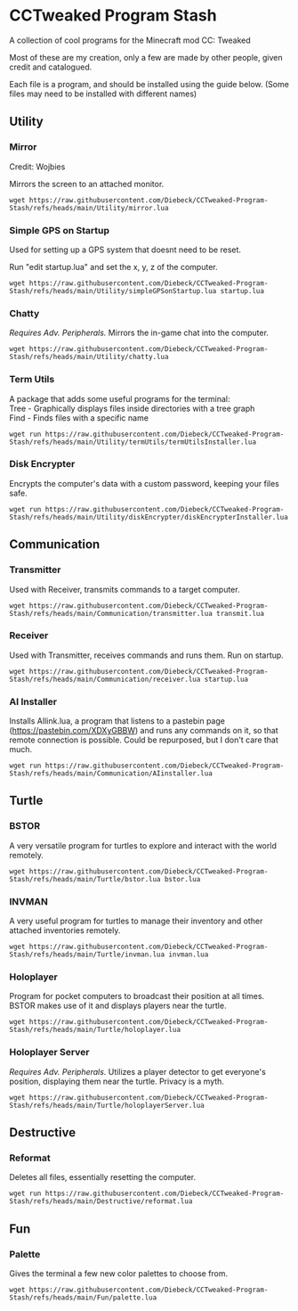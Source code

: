 # CCTweaked Program Stash
A collection of cool programs for the Minecraft mod CC: Tweaked

Most of these are my creation, only a few are made by other people, given credit and catalogued.

Each file is a program, and should be installed using the guide below. (Some files may need to be installed with different names)

## Utility

### Mirror
Credit: Wojbies

Mirrors the screen to an attached monitor.
```
wget https://raw.githubusercontent.com/Diebeck/CCTweaked-Program-Stash/refs/heads/main/Utility/mirror.lua
```

### Simple GPS on Startup
Used for setting up a GPS system that doesnt need to be reset.

Run "edit startup.lua" and set the x, y, z of the computer.
```
wget https://raw.githubusercontent.com/Diebeck/CCTweaked-Program-Stash/refs/heads/main/Utility/simpleGPSonStartup.lua startup.lua
```

### Chatty
*Requires Adv. Peripherals.* Mirrors the in-game chat into the computer.
```
wget https://raw.githubusercontent.com/Diebeck/CCTweaked-Program-Stash/refs/heads/main/Utility/chatty.lua
```

### Term Utils
A package that adds some useful programs for the terminal:  
Tree - Graphically displays files inside directories with a tree graph  
Find - Finds files with a specific name  
```
wget run https://raw.githubusercontent.com/Diebeck/CCTweaked-Program-Stash/refs/heads/main/Utility/termUtils/termUtilsInstaller.lua
```

### Disk Encrypter
Encrypts the computer's data with a custom password, keeping your files safe.
```
wget run https://raw.githubusercontent.com/Diebeck/CCTweaked-Program-Stash/refs/heads/main/Utility/diskEncrypter/diskEncrypterInstaller.lua
```

## Communication

### Transmitter
Used with Receiver, transmits commands to a target computer.
```
wget https://raw.githubusercontent.com/Diebeck/CCTweaked-Program-Stash/refs/heads/main/Communication/transmitter.lua transmit.lua
```

### Receiver
Used with Transmitter, receives commands and runs them. Run on startup.
```
wget https://raw.githubusercontent.com/Diebeck/CCTweaked-Program-Stash/refs/heads/main/Communication/receiver.lua startup.lua
```

### AI Installer
Installs AIlink.lua, a program that listens to a pastebin page (https://pastebin.com/XDXyGBBW) and runs any commands on it, so that remote connection is possible. Could be repurposed, but I don't care that much.
```
wget run https://raw.githubusercontent.com/Diebeck/CCTweaked-Program-Stash/refs/heads/main/Communication/AIinstaller.lua
```

## Turtle

### BSTOR
A very versatile program for turtles to explore and interact with the world remotely.
```
wget https://raw.githubusercontent.com/Diebeck/CCTweaked-Program-Stash/refs/heads/main/Turtle/bstor.lua bstor.lua
```

### INVMAN
A very useful program for turtles to manage their inventory and other attached inventories remotely.
```
wget https://raw.githubusercontent.com/Diebeck/CCTweaked-Program-Stash/refs/heads/main/Turtle/invman.lua invman.lua
```

### Holoplayer
Program for pocket computers to broadcast their position at all times. BSTOR makes use of it and displays players near the turtle.
```
wget https://raw.githubusercontent.com/Diebeck/CCTweaked-Program-Stash/refs/heads/main/Turtle/holoplayer.lua
```

### Holoplayer Server
*Requires Adv. Peripherals.* Utilizes a player detector to get everyone's position, displaying them near the turtle. Privacy is a myth.
```
wget https://raw.githubusercontent.com/Diebeck/CCTweaked-Program-Stash/refs/heads/main/Turtle/holoplayerServer.lua
```

## Destructive

### Reformat
Deletes all files, essentially resetting the computer.
```
wget run https://raw.githubusercontent.com/Diebeck/CCTweaked-Program-Stash/refs/heads/main/Destructive/reformat.lua
```

## Fun

### Palette
Gives the terminal a few new color palettes to choose from.
```
wget https://raw.githubusercontent.com/Diebeck/CCTweaked-Program-Stash/refs/heads/main/Fun/palette.lua
```